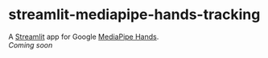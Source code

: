 # streamlit-mediapipe-hands-tracking
A [Streamlit](https://streamlit.io/) app for Google [MediaPipe Hands](https://google.github.io/mediapipe/solutions/hands).  
*Coming soon*

